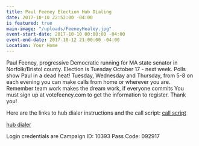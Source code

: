 ```yaml
---
title: Paul Feeney Election Hub Dialing
date: 2017-10-10 22:52:00 -04:00
is featured: true
main-image: "/uploads/FeeneyHealey.jpg"
event-start-date: 2017-10-10 00:00:00 -04:00
event-end-date: 2017-10-12 21:00:00 -04:00
Location: Your Home
---
```


Paul Feeney, progressive Democratic running for MA state senator in Norfolk/Bristol county. Election is Tuesday October 17 - next week. Polls show Paul in a dead heat! Tuesday, Wednesday and Thursday, from 5-8 on each evening you can make calls from home or wherever you are. Remember team work makes the dream work, if everyone commits You must sign up at votefeeney.com to get the information to register. Thank you!

Here are the links to hub dialer instructions and the call script:
[call script](https://goo.gl/YDsy3F)
 
[hub dialer](https://goo.gl/WZTYU3)

Login credentials are
Campaign ID: 10393
Pass Code: 092917